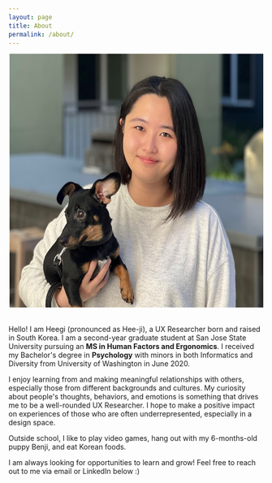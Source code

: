 ```yaml
---
layout: page
title: About
permalink: /about/
---
```

<center><img src="/images/About.jpg" alt="Heegi and her puppy Benji" width="500" height="500"></center> <br>

Hello! I am Heegi (pronounced as Hee-ji), a UX Researcher born and raised in South Korea. I am a second-year graduate student at San Jose State University pursuing an **MS in Human Factors and Ergonomics**. I received my Bachelor's degree in **Psychology** with minors in both Informatics and Diversity from University of Washington in June 2020.

I enjoy learning from and making meaningful relationships with others, especially those from different backgrounds and cultures. My curiosity about people's thoughts, behaviors, and emotions is something that drives me to be a well-rounded UX Researcher. I hope to make a positive impact on experiences of those who are often underrepresented, especially in a design space.

Outside school, I like to play video games, hang out with my 6-months-old puppy Benji, and eat Korean foods.

I am always looking for opportunities to learn and grow! Feel free to reach out to me via email or LinkedIn below :)